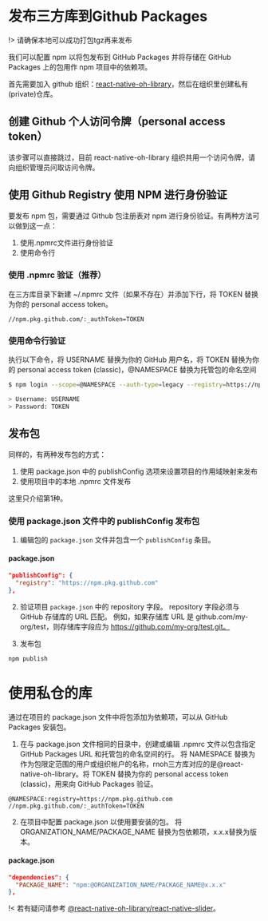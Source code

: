 # 发布三方库到Github Packages

!> 请确保本地可以成功打包tgz再来发布

我们可以配置 npm 以将包发布到 GitHub Packages 并将存储在 GitHub Packages 上的包用作 npm 项目中的依赖项。

首先需要加入 github 组织：[react-native-oh-library](https://github.com/react-native-oh-library)，然后在组织里创建私有(private)仓库。

## 创建 Github 个人访问令牌（personal access token）

该步骤可以直接跳过，目前 react-native-oh-library 组织共用一个访问令牌，请向组织管理员问取访问令牌。

## 使用 Github Registry 使用 NPM 进行身份验证

要发布 npm 包，需要通过 Github 包注册表对 npm 进行身份验证。有两种方法可以做到这一点：
1. 使用.npmrc文件进行身份验证
2. 使用命令行

### 使用 .npmrc 验证（推荐）
在三方库目录下新建 ~/.npmrc 文件（如果不存在）并添加下行，将 TOKEN 替换为你的 personal access token。

```
//npm.pkg.github.com/:_authToken=TOKEN
```

### 使用命令行验证

执行以下命令，将 USERNAME 替换为你的 GitHub 用户名，将 TOKEN 替换为你的 personal access token (classic)，@NAMESPACE 替换为托管包的命名空间
```bash
$ npm login --scope=@NAMESPACE --auth-type=legacy --registry=https://npm.pkg.github.com

> Username: USERNAME
> Password: TOKEN
```

## 发布包

同样的，有两种发布包的方式：
1. 使用 package.json 中的 publishConfig 选项来设置项目的作用域映射来发布
2. 使用项目中的本地 .npmrc 文件发布

这里只介绍第1种。

### 使用 package.json 文件中的 publishConfig 发布包

1. 编辑包的 `package.json` 文件并包含一个 `publishConfig` 条目。

<!-- tabs:start -->
#### **package.json**
```json
"publishConfig": {
  "registry": "https://npm.pkg.github.com"
},
```
<!-- tabs:end -->

2. 验证项目 `package.json` 中的 repository 字段。 repository 字段必须与 GitHub 存储库的 URL 匹配。 例如，如果存储库 URL 是 github.com/my-org/test，则存储库字段应为 https://github.com/my-org/test.git。

3. 发布包
```bash
npm publish
```

# 使用私仓的库
通过在项目的 package.json 文件中将包添加为依赖项，可以从 GitHub Packages 安装包。

1. 在与 package.json 文件相同的目录中，创建或编辑 .npmrc 文件以包含指定 GitHub Packages URL 和托管包的命名空间的行。 将 NAMESPACE 替换为作为包限定范围的用户或组织帐户的名称，rnoh三方库对应的是@react-native-oh-library。将 TOKEN 替换为你的 personal access token (classic)，用来向 GitHub Packages 验证。

```npmrc
@NAMESPACE:registry=https://npm.pkg.github.com
//npm.pkg.github.com/:_authToken=TOKEN
```

2. 在项目中配置 package.json 以使用要安装的包。 将 ORGANIZATION_NAME/PACKAGE_NAME 替换为包依赖项，x.x.x替换为版本。

<!-- tabs:start -->
#### **package.json**
```json
"dependencies": {
  "PACKAGE_NAME": "npm:@ORGANIZATION_NAME/PACKAGE_NAME@x.x.x"
},
```
<!-- tabs:end -->


!< 若有疑问请参考 [@react-native-oh-library/react-native-slider](https://github.com/react-native-oh-library/react-native-slider)。